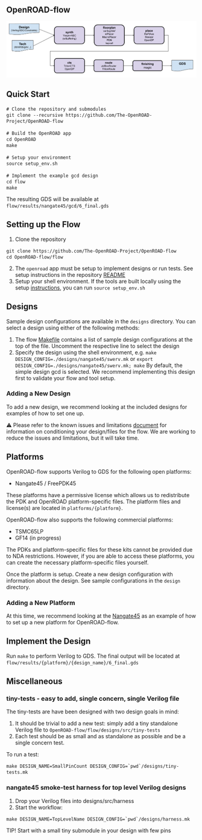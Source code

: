 
## OpenROAD-flow
![alt text](docs/flow.png "flow")

## Quick Start
```
# Clone the repository and submodules
git clone --recursive https://github.com/The-OpenROAD-Project/OpenROAD-flow

# Build the OpenROAD app
cd OpenROAD
make

# Setup your environment
source setup_env.sh

# Implement the example gcd design
cd flow
make
```
The resulting GDS will be available at `flow/results/nangate45/gcd/6_final.gds`

## Setting up the Flow

1. Clone the repository
```
git clone https://github.com/The-OpenROAD-Project/OpenROAD-flow
cd OpenROAD-flow/flow
```
2. The `openroad` app must be setup to implement designs or run tests. See setup
   instructions in the repository [README](../README.md#Setup)
3. Setup your shell environment. If the tools are built locally using the setup
   [instructions](../README.md#Setup), you can run `source setup_env.sh`

## Designs
Sample design configurations are available in the `designs` directory. You can
select a design using either of the following methods:
1. The flow [Makefile](Makefile) contains a list of sample design configurations
   at the top of the file. Uncomment the respective line to select the design
2. Specify the design using the shell environment, e.g.
   `make DESIGN_CONFIG=./designs/nangate45/swerv.mk` or
   `export DESIGN_CONFIG=./designs/nangate45/swerv.mk; make`
By default, the simple design gcd is selected. We recommend implementing this
design first to validate your flow and tool setup.

### Adding a New Design
To add a new design, we recommend looking at the included designs for examples
of how to set one up.

:warning: Please refer to the known issues and limitations
[document](docs/Known%20Issues%20and%20Limitations.pdf) for information on
conditioning your design/files for the flow. We are working to reduce the issues
and limitations, but it will take time.


## Platforms
OpenROAD-flow supports Verilog to GDS for the following open platforms:
* Nangate45 / FreePDK45

These platforms have a permissive license which allows us to redistribute the
PDK and OpenROAD platform-specific files. The platform files and license(s) are
located in `platforms/{platform}`.

OpenROAD-flow also supports the following commercial platforms:
* TSMC65LP
* GF14 (in progress)

The PDKs and platform-specific files for these kits cannot be provided due to
NDA restrictions. However, if you are able to access these platforms, you can
create the necessary platform-specific files yourself.

Once the platform is setup. Create a new design configuration with information
about the design. See sample configurations in the `design` directory.


### Adding a New Platform
At this time, we recommend looking at the [Nangate45](platforms/nangate45) as an
example of how to set up a new platform for OpenROAD-flow.

## Implement the Design
Run `make` to perform Verilog to GDS. The final output will be located at
`flow/results/{platform}/{design_name}/6_final.gds`

## Miscellaneous
### tiny-tests - easy to add, single concern, single Verilog file

The tiny-tests are have been designed with two design goals in mind:

1. It should be trivial to add a new test: simply add a tiny standalone
   Verilog file to `OpenROAD-flow/flow/designs/src/tiny-tests`
2. Each test should be as small and as standalone as possible and be a single
   concern test.

To run a test:

```
make DESIGN_NAME=SmallPinCount DESIGN_CONFIG=`pwd`/designs/tiny-tests.mk
```

### nangate45 smoke-test harness for top level Verilog designs

1. Drop your Verilog files into designs/src/harness
2. Start the workflow:

```
make DESIGN_NAME=TopLevelName DESIGN_CONFIG=`pwd`/designs/harness.mk
```

TIP! Start with a small tiny submodule in your design with few pins
